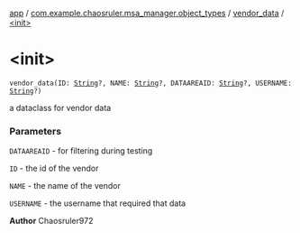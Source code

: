 [app](../../index.md) / [com.example.chaosruler.msa_manager.object_types](../index.md) / [vendor_data](index.md) / [&lt;init&gt;](.)

# &lt;init&gt;

`vendor_data(ID: `[`String`](https://kotlinlang.org/api/latest/jvm/stdlib/kotlin/-string/index.html)`?, NAME: `[`String`](https://kotlinlang.org/api/latest/jvm/stdlib/kotlin/-string/index.html)`?, DATAAREAID: `[`String`](https://kotlinlang.org/api/latest/jvm/stdlib/kotlin/-string/index.html)`?, USERNAME: `[`String`](https://kotlinlang.org/api/latest/jvm/stdlib/kotlin/-string/index.html)`?)`

a dataclass for vendor data

### Parameters

`DATAAREAID` - for filtering during testing

`ID` - the id of the vendor

`NAME` - the name of the vendor

`USERNAME` - the username that required that data

**Author**
Chaosruler972

